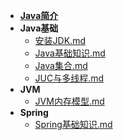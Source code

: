 - [**Java简介**](/Java/README.md)
- **Java基础**
    - [安装JDK.md](/Java/Java基础/安装JDK.md)
    - [Java基础知识.md](/Java/Java基础/Java基础知识.md)
    - [Java集合.md](/Java/Java基础/Java集合.md)
    - [JUC与多线程.md](/Java/Java基础/JUC与多线程.md)
- **JVM**
    - [JVM内存模型.md](/Java/JVM/JVM内存模型.md)
- **Spring**
    - [Spring基础知识.md](/Java/Spring/Spring基础知识.md)

